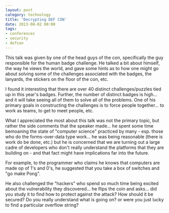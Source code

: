 ```yaml
---
layout: post
category: technology
title: 'Decrypting DEF CON'
date: 2013-08-02 00:00
tags:
- conferences
- security
- defcon
---
```

This talk was given by one of the head guys of the con, specifically the guy responsible for the human badge challenge.
He talked a bit about himself, the way he views the world, and gave some hints as to how one might go about solving
some of the challenges associated with the badges, the lanyards, the stickers on the floor of the con, etc.

I found it interesting that there are over 40 distinct challenges/puzzles tied up in this year's badges. Further, the
number of distinct badges is high... and it will take seeing all of them to solve all of the problems. One of his
primary goals in constructing the challenges is to force people together... to work as teams, to get to meet people,
etc.

What I appreciated the most about this talk was not the primary topic, but rather the side comments that the speaker
made... he spent some time bemoaning the state of "computer science" practiced by many - esp. those who do the
forms-over-data type work... he was being reasonable (there is work do be done, etc.) but he is concerned that we are
turning out a large cadre of developers who don't really understand the platforms that they are building on - and that
fact might have implications far into the future.

For example, to the programmer who claims he knows that computers are made op of 1's and 0's, he suggested that you
take a box of switches and "go make Pong".

He also challenged the "hackers" who spend so much time being excited about the vulnerability they discovered... he
flips the coin and asks... did you study it to find how to protect against the attack? How should it be secured? Do you
really understand what is going on? or were you just lucky to find a particular overflow string?
